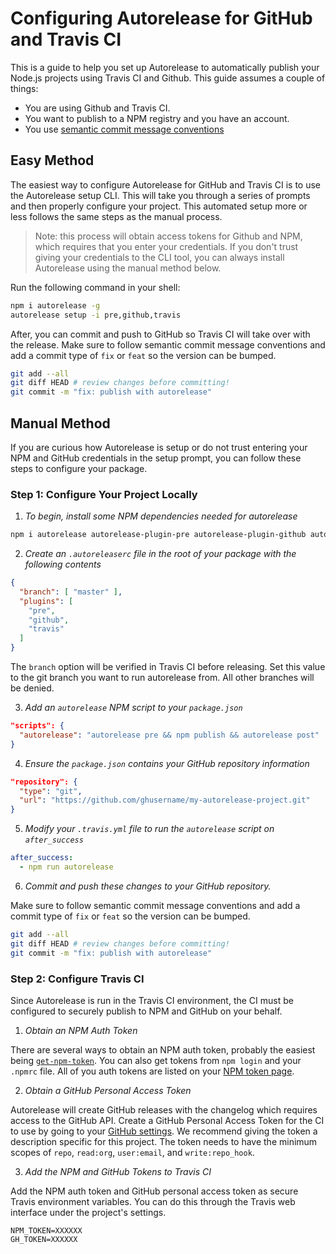 # Configuring Autorelease for GitHub and Travis CI

This is a guide to help you set up Autorelease to automatically publish your Node.js projects using Travis CI and Github. This guide assumes a couple of things:

- You are using Github and Travis CI.
- You want to publish to a NPM registry and you have an account.
- You use [semantic commit message conventions](../semantic-commit-messages.md)

## Easy Method

The easiest way to configure Autorelease for GitHub and Travis CI is to use the Autorelease setup CLI. This will take you through a series of prompts and then properly configure your project. This automated setup more or less follows the same steps as the manual process.

> Note: this process will obtain access tokens for Github and NPM, which requires that you enter your credentials. If you don't trust giving your credentials to the CLI tool, you can always install Autorelease using the manual method below.

Run the following command in your shell:

```bash
npm i autorelease -g
autorelease setup -i pre,github,travis
```

After, you can commit and push to GitHub so Travis CI will take over with the release. Make sure to follow semantic commit message conventions and add a commit type of `fix` or `feat` so the version can be bumped.

```bash
git add --all
git diff HEAD # review changes before committing!
git commit -m "fix: publish with autorelease"
```

## Manual Method

If you are curious how Autorelease is setup or do not trust entering your NPM and GitHub credentials in the setup prompt, you can follow these steps to configure your package.

### Step 1: Configure Your Project Locally

1. *To begin, install some NPM dependencies needed for autorelease*

  ```bash
  npm i autorelease autorelease-plugin-pre autorelease-plugin-github autorelease-plugin-travis -D
  ```

2. *Create an `.autoreleaserc` file in the root of your package with the following contents*

  ```json
  {
    "branch": [ "master" ],
    "plugins": [
      "pre",
      "github",
      "travis"
    ]
  }
  ```

  The `branch` option will be verified in Travis CI before releasing. Set this value to the git branch you want to run autorelease from. All other branches will be denied.

3. *Add an `autorelease` NPM script to your `package.json`*

  ```json
  "scripts": {
    "autorelease": "autorelease pre && npm publish && autorelease post"
  }
  ```

4. *Ensure the `package.json` contains your GitHub repository information*

  ```json
  "repository": {
    "type": "git",
    "url": "https://github.com/ghusername/my-autorelease-project.git"
  }
  ```

5. *Modify your `.travis.yml` file to run the `autorelease` script on `after_success`*

  ```yml
  after_success:
    - npm run autorelease
  ```

6. *Commit and push these changes to your GitHub repository.*

  Make sure to follow semantic commit message conventions and add a commit type of `fix` or `feat` so the version can be bumped.

  ```bash
  git add --all
  git diff HEAD # review changes before committing!
  git commit -m "fix: publish with autorelease"
  ```

### Step 2: Configure Travis CI

Since Autorelease is run in the Travis CI environment, the CI must be configured to securely publish to NPM and GitHub on your behalf.

1. *Obtain an NPM Auth Token*

  There are several ways to obtain an NPM auth token, probably the easiest being [`get-npm-token`](https://www.npmjs.com/package/get-npm-token). You can also get tokens from `npm login` and your `.npmrc` file. All of you auth tokens are listed on your [NPM token page](https://www.npmjs.com/settings/tokens).

2. *Obtain a GitHub Personal Access Token*

  Autorelease will create GitHub releases with the changelog which requires access to the GitHub API. Create a GitHub Personal Access Token for the CI to use by going to your [GitHub settings](https://github.com/settings/tokens). We recommend giving the token a description specific for this project. The token needs to have the minimum scopes of `repo`, `read:org`, `user:email`, and `write:repo_hook`.

3. *Add the NPM and GitHub Tokens to Travis CI*

  Add the NPM auth token and GitHub personal access token as secure Travis environment variables. You can do this through the Travis web interface under the project's settings.

  ```
  NPM_TOKEN=XXXXXX
  GH_TOKEN=XXXXXX
  ```
